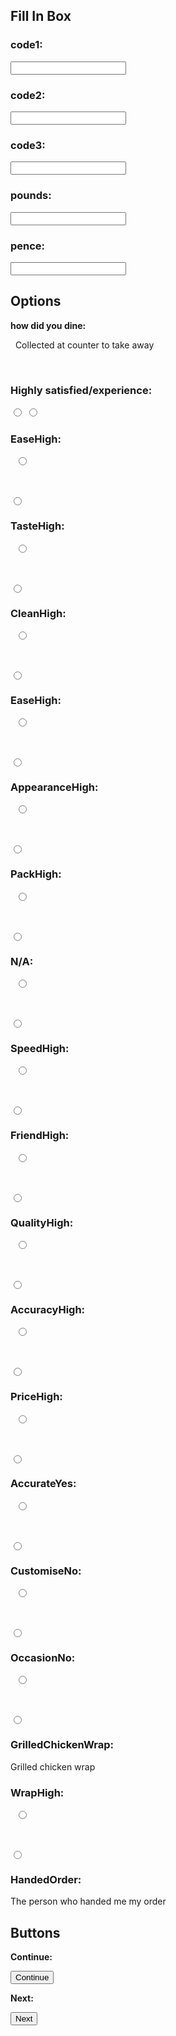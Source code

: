 ## Fill In Box

### **code1:** 

<input class="coupon-length-4 " type="text" autocomplete="off" id="CN1" name="CN1" aria-label="Input characters 1 through 4 of the survey code." maxlength="4" value="" aria-hidden="false">



### **code2:** 

<input class="coupon-length-4 " type="text" autocomplete="off" id="CN2" name="CN2" aria-label="Input characters 5 through 8 of the survey code." maxlength="4" value="" aria-hidden="false">



### **code3:** 

<input class="coupon-length-4 " type="text" autocomplete="off" id="CN3" name="CN3" aria-label="Input characters 9 through 12 of the survey code." maxlength="4" value="" aria-hidden="false">



### **pounds:** 

<input class="coupon-length-3 " type="text" autocomplete="off" id="AmountSpent1" name="AmountSpent1" aria-label="Input Amount Spent pounds, euros or dollars." maxlength="3" value="" aria-hidden="false">



### **pence:** 

<input class="coupon-length-2 " type="text" autocomplete="off" id="AmountSpent2" name="AmountSpent2" aria-label="Input Amount Spent pence or cents." maxlength="2" value="" aria-hidden="false">



## Options

**how did you dine:** 

<label for="R000005.2" id="textR000005.2" aria-hidden="false" class="radioSimpleInput" style="background-position: 0px -36px;">

&nbsp;                   <span>Collected at counter to take away</span>

&nbsp;                 </label>



### **Highly satisfied/experience:**

<td class="Opt5 inputtyperbloption" tabindex="-1"> <input type="radio" name="R000002" value="5" id="R000002.5" aria-labelledby="HighlySatisfiedNeitherDESC5" class="simpleInput rbl sr-only" role="radio" aria-checked="false" tabindex="0"><label for="R000002.5" class="radioSimpleInput">‍</label> </td>

<input type="radio" name="R000002" value="5" id="R000002.5" aria-labelledby="HighlySatisfiedNeitherDESC5" class="simpleInput rbl sr-only" role="radio" aria-checked="false" tabindex="0"> 



### **EaseHigh:**

<td class="Opt5 inputtyperbloption" tabindex="-1" aria-hidden="false">

&nbsp;                 <input type="radio" name="R000010" value="5" id="R000010.5" aria-labelledby="HighlySatisfiedNeitherDESC5" class="simpleInput rbl sr-only" role="radio" aria-checked="false" tabindex="0" aria-hidden="false"><label for="R000010.5" class="radioSimpleInput">‍</label>

&nbsp;               </td>

<input type="radio" name="R000010" value="5" id="R000010.5" aria-labelledby="HighlySatisfiedNeitherDESC5" class="simpleInput rbl sr-only" role="radio" aria-checked="false" tabindex="0" aria-hidden="false">



### **TasteHigh:**

<td class="Opt5 inputtyperbloption" tabindex="-1" aria-hidden="false">

&nbsp;                 <input type="radio" name="R000020" value="5" id="R000020.5" aria-labelledby="HighlySatisfiedNeitherDESC5" class="simpleInput rbl sr-only" role="radio" aria-checked="false" tabindex="0" aria-hidden="false"><label for="R000020.5" class="radioSimpleInput">‍</label>

&nbsp;               </td>



<input type="radio" name="R000020" value="5" id="R000020.5" aria-labelledby="HighlySatisfiedNeitherDESC5" class="simpleInput rbl sr-only" role="radio" aria-checked="false" tabindex="0" aria-hidden="false">



### **CleanHigh:**

<td class="Opt5 inputtyperbloption" tabindex="-1" aria-hidden="false">

&nbsp;                 <input type="radio" name="R000020" value="5" id="R000020.5" aria-labelledby="HighlySatisfiedNeitherDESC5" class="simpleInput rbl sr-only" role="radio" aria-checked="false" tabindex="0" aria-hidden="false"><label for="R000020.5" class="radioSimpleInput">‍</label>

&nbsp;               </td>

<input type="radio" name="R000020" value="5" id="R000020.5" aria-labelledby="HighlySatisfiedNeitherDESC5" class="simpleInput rbl sr-only" role="radio" aria-checked="false" tabindex="0" aria-hidden="false">



### **EaseHigh:**

<td class="Opt5 inputtyperbloption" tabindex="-1" aria-hidden="false">

&nbsp;                 <input type="radio" name="R000016" value="5" id="R000016.5" aria-labelledby="HighlySatisfiedNeitherDESC5" class="simpleInput rbl sr-only" role="radio" aria-checked="false" tabindex="0" aria-hidden="false"><label for="R000016.5" class="radioSimpleInput">‍</label>

&nbsp;               </td>



<input type="radio" name="R000016" value="5" id="R000016.5" aria-labelledby="HighlySatisfiedNeitherDESC5" class="simpleInput rbl sr-only" role="radio" aria-checked="false" tabindex="0" aria-hidden="false">



### **AppearanceHigh:**

<td class="Opt5 inputtyperbloption" tabindex="-1" aria-hidden="false">

&nbsp;                 <input type="radio" name="R000011" value="5" id="R000011.5" aria-labelledby="HighlySatisfiedNeitherDESC5" class="simpleInput rbl sr-only" role="radio" aria-checked="false" tabindex="0" aria-hidden="false"><label for="R000011.5" class="radioSimpleInput">‍</label>

&nbsp;               </td>

<input type="radio" name="R000011" value="5" id="R000011.5" aria-labelledby="HighlySatisfiedNeitherDESC5" class="simpleInput rbl sr-only" role="radio" aria-checked="false" tabindex="0" aria-hidden="false">



### **PackHigh:**

<td class="Opt5 inputtyperbloption" tabindex="-1" aria-hidden="false">

&nbsp;                 <input type="radio" name="R000144" value="5" id="R000144.5" aria-labelledby="HighlySatisfiedNeitherDESC5" class="simpleInput rbl sr-only" role="radio" aria-checked="false" tabindex="0" aria-hidden="false"><label for="R000144.5" class="radioSimpleInput">‍</label>

&nbsp;               </td>

<input type="radio" name="R000144" value="5" id="R000144.5" aria-labelledby="HighlySatisfiedNeitherDESC5" class="simpleInput rbl sr-only" role="radio" aria-checked="false" tabindex="0" aria-hidden="false">



### **N/A:**

<td class="Opt9 inputtyperbloption" tabindex="-1" aria-hidden="false">

&nbsp;                 <input type="radio" name="R000018" value="9" id="R000018.9" aria-labelledby="HighlySatisfiedNeitherDESC9" class="simpleInput rbl sr-only" role="radio" aria-checked="false" tabindex="-1" aria-hidden="false"><label for="R000018.9" class="radioSimpleInput">‍</label>

&nbsp;               </td>

<input type="radio" name="R000018" value="9" id="R000018.9" aria-labelledby="HighlySatisfiedNeitherDESC9" class="simpleInput rbl sr-only" role="radio" aria-checked="false" tabindex="-1" aria-hidden="false">



### **SpeedHigh:**

<td class="Opt5 inputtyperbloption" tabindex="-1" aria-hidden="false">

&nbsp;                 <input type="radio" name="R000017" value="5" id="R000017.5" aria-labelledby="HighlySatisfiedNeitherDESC5" class="simpleInput rbl sr-only" role="radio" aria-checked="false" tabindex="0" aria-hidden="false"><label for="R000017.5" class="radioSimpleInput">‍</label>

&nbsp;               </td>

<input type="radio" name="R000017" value="5" id="R000017.5" aria-labelledby="HighlySatisfiedNeitherDESC5" class="simpleInput rbl sr-only" role="radio" aria-checked="false" tabindex="0" aria-hidden="false">



### **FriendHigh:**

<td class="Opt5 inputtyperbloption" tabindex="-1" aria-hidden="false">

&nbsp;                 <input type="radio" name="R000019" value="5" id="R000019.5" aria-labelledby="HighlySatisfiedNeitherDESC5" class="simpleInput rbl sr-only" role="radio" aria-checked="false" tabindex="0" aria-hidden="false"><label for="R000019.5" class="radioSimpleInput">‍</label>

&nbsp;               </td>

<input type="radio" name="R000019" value="5" id="R000019.5" aria-labelledby="HighlySatisfiedNeitherDESC5" class="simpleInput rbl sr-only" role="radio" aria-checked="false" tabindex="0" aria-hidden="false">



### **QualityHigh:**

<td class="Opt5 inputtyperbloption" tabindex="-1" aria-hidden="false">

&nbsp;                 <input type="radio" name="R000008" value="5" id="R000008.5" aria-labelledby="HighlySatisfiedNeitherDESC5" class="simpleInput rbl sr-only" role="radio" aria-checked="false" tabindex="0" aria-hidden="false"><label for="R000008.5" class="radioSimpleInput">‍</label>

&nbsp;               </td>

<input type="radio" name="R000008" value="5" id="R000008.5" aria-labelledby="HighlySatisfiedNeitherDESC5" class="simpleInput rbl sr-only" role="radio" aria-checked="false" tabindex="0" aria-hidden="false">



### **AccuracyHigh:**

<td class="Opt5 inputtyperbloption" tabindex="-1" aria-hidden="false">

&nbsp;                 <input type="radio" name="R000012" value="5" id="R000012.5" aria-labelledby="HighlySatisfiedNeitherDESC5" class="simpleInput rbl sr-only" role="radio" aria-checked="false" tabindex="0" aria-hidden="false"><label for="R000012.5" class="radioSimpleInput">‍</label>

&nbsp;               </td>

<input type="radio" name="R000012" value="5" id="R000012.5" aria-labelledby="HighlySatisfiedNeitherDESC5" class="simpleInput rbl sr-only" role="radio" aria-checked="false" tabindex="0" aria-hidden="false">



### **PriceHigh:**

<td class="Opt5 inputtyperbloption" tabindex="-1" aria-hidden="false">

&nbsp;                 <input type="radio" name="R000021" value="5" id="R000021.5" aria-labelledby="HighlySatisfiedNeitherDESC5" class="simpleInput rbl sr-only" role="radio" aria-checked="false" tabindex="0" aria-hidden="false"><label for="R000021.5" class="radioSimpleInput">‍</label>

&nbsp;               </td>

<input type="radio" name="R000021" value="5" id="R000021.5" aria-labelledby="HighlySatisfiedNeitherDESC5" class="simpleInput rbl sr-only" role="radio" aria-checked="false" tabindex="0" aria-hidden="false">



### **AccurateYes:**

<td class="Opt1 inputtyperbloption" tabindex="-1">

&nbsp;                 <input type="radio" name="R000052" value="1" id="R000052.1" aria-labelledby="YesNoASC1" class="simpleInput rbl sr-only" role="radio" aria-checked="false" tabindex="0"><label for="R000052.1" class="radioSimpleInput">‍</label>

&nbsp;               </td>

<input type="radio" name="R000052" value="1" id="R000052.1" aria-labelledby="YesNoASC1" class="simpleInput rbl sr-only" role="radio" aria-checked="false" tabindex="0">



### **CustomiseNo:**

<td class="Opt2 inputtyperbloption" tabindex="-1">

&nbsp;                 <input type="radio" name="R000265" value="2" id="R000265.2" aria-labelledby="YesNoASC2" class="simpleInput rbl sr-only" role="radio" aria-checked="false" tabindex="-1"><label for="R000265.2" class="radioSimpleInput">‍</label>

&nbsp;               </td>

<input type="radio" name="R000265" value="2" id="R000265.2" aria-labelledby="YesNoASC2" class="simpleInput rbl sr-only" role="radio" aria-checked="false" tabindex="-1">



### **OccasionNo:**

<td class="Opt2 inputtyperbloption" tabindex="-1">

&nbsp;                 <input type="radio" name="R000026" value="2" id="R000026.2" aria-labelledby="YesNoASC2" class="simpleInput rbl sr-only" role="radio" aria-checked="true" tabindex="0"><label for="R000026.2" class="radioSimpleInput" style="background-position: 0px -36px;">‍</label>

&nbsp;               </td>

<input type="radio" name="R000026" value="2" id="R000026.2" aria-labelledby="YesNoASC2" class="simpleInput rbl sr-only" role="radio" aria-checked="true" tabindex="0">



### **GrilledChickenWrap:**

<label for="R000152" id="textR000152" aria-hidden="false">Grilled chicken wrap</label>



### **WrapHigh:**

<td class="Opt5 inputtyperbloption" tabindex="-1" aria-hidden="false">

&nbsp;                 <input type="radio" name="R000245" value="5" id="R000245.5" aria-labelledby="HighlySatisfiedNeitherDESC5" class="simpleInput rbl sr-only" role="radio" aria-checked="false" tabindex="0" aria-hidden="false"><label for="R000245.5" class="radioSimpleInput">‍</label>

&nbsp;               </td>

<input type="radio" name="R000245" value="5" id="R000245.5" aria-labelledby="HighlySatisfiedNeitherDESC5" class="simpleInput rbl sr-only" role="radio" aria-checked="false" tabindex="0" aria-hidden="false">



### **HandedOrder:**

<label for="R000553" id="textR000553" aria-hidden="false">The person who handed me my order</label>

## Buttons

**Continue:** 

<input type="submit" id="NextButton" name="NextButton" value="Continue" class="NextButton" aria-hidden="false">



**Next:** 

<input type="submit" id="NextButton" value="Next" class="NextButton" aria-hidden="false">

